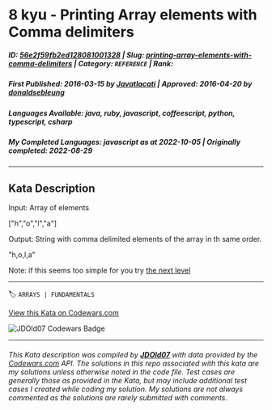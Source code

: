 # 8 kyu - Printing Array elements with Comma delimiters

##### **ID**: [56e2f59fb2ed128081001328](https://www.codewars.com/kata/56e2f59fb2ed128081001328) | **Slug**: [printing-array-elements-with-comma-delimiters](https://www.codewars.com/kata/56e2f59fb2ed128081001328) | **Category**: `REFERENCE` | **Rank**: <span style="color:white">8 kyu</span>

##### **First Published**: 2016-03-15 ***by*** [Javatlacati](https://www.codewars.com/users/Javatlacati) | **Approved**: 2016-04-20 ***by*** [donaldsebleung](https://www.codewars.com/users/donaldsebleung)

##### **Languages Available**: java, ruby, javascript, coffeescript, python, typescript, csharp

##### **My Completed Languages**: javascript ***as at*** 2022-10-05 | **Originally completed**: 2022-08-29

---

## Kata Description


Input: Array of elements



["h","o","l","a"]



Output: String with comma delimited elements of the array in th same order.



"h,o,l,a"



Note: if this seems too simple for you try [the next level](https://www.codewars.com/kata/5711d95f159cde99e0000249)

---


🏷 `ARRAYS | FUNDAMENTALS`


[View this Kata on Codewars.com](https://www.codewars.com/kata/56e2f59fb2ed128081001328)

![](https://www.codewars.com/users/jdold07/badges/large "JDOld07 Codewars Badge")

---

###### *This Kata description was compiled by [**JDOld07**](https://tpstech.dev) with data provided by the [Codewars.com](https://www.codewars.com) API.  The solutions in this repo associated with this kata are my solutions unless otherwise noted in the code file.  Test cases are generally those as provided in the Kata, but may include additional test cases I created while coding my solution.  My solutions are not always commented as the solutions are rarely submitted with comments.*
